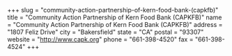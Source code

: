+++
slug = "community-action-partnership-of-kern-food-bank-(capkfb)"
title = "Community Action Partnership of Kern Food Bank (CAPKFB)"
name = "Community Action Partnership of Kern Food Bank (CAPKFB)"
address = "1807 Feliz Drive"
city = "Bakersfield"
state = "CA"
postal = "93307"
website = "http://www.capk.org"
phone = "661-398-4520"
fax = "661-398-4524"
+++
